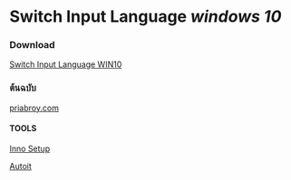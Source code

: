# Switch Input Language *windows 10*

### Download
[Switch Input Language WIN10](https://www.autoitscript.com/site/autoit/downloads/)

### ต้นฉบับ
[priabroy.com](https://priabroy.com/2014/01/09/%E0%B9%80%E0%B8%82%E0%B8%B5%E0%B8%A2%E0%B8%99%E0%B9%82%E0%B8%9B%E0%B8%A3%E0%B9%81%E0%B8%81%E0%B8%A3%E0%B8%A1%E0%B9%80%E0%B8%9B%E0%B8%A5%E0%B8%B5%E0%B9%88%E0%B8%A2%E0%B8%99%E0%B8%A0%E0%B8%B2%E0%B8%A9/)

#### TOOLS
[Inno Setup](http://www.jrsoftware.org/isdl.php)

[Autoit](https://www.autoitscript.com/site/autoit/downloads/)
